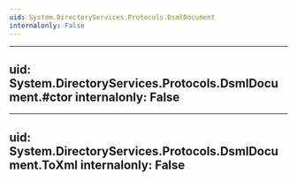 ```yaml
---
uid: System.DirectoryServices.Protocols.DsmlDocument
internalonly: False
---
```


---
uid: System.DirectoryServices.Protocols.DsmlDocument.#ctor
internalonly: False
---

---
uid: System.DirectoryServices.Protocols.DsmlDocument.ToXml
internalonly: False
---
